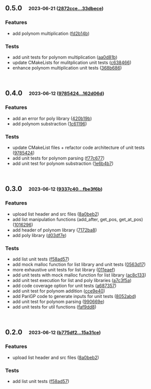 ## **0.5.0**&emsp;<sub><sup>2023-06-21 ([2872cce...33dbece](https://github.com/groumage/PolynomArithmetic/compare/2872ccefa63b2f4be9353579205b620ef724f600...33dbeceae5af5aa7c1e615e46707a6d1bbee7e05?diff=split))</sup></sub>

### Features

- add polynom multiplication ([fd2b14b](https://github.com/groumage/PolynomArithmetic/commit/fd2b14b23612bc1d84719cb6780c066cf34202cc))

### Tests

- add unit tests for polynom multiplication ([aa0d81b](https://github.com/groumage/PolynomArithmetic/commit/aa0d81b0597d157a88b674ba9c39a55eb736e5d8))
- update CMakeLists for mulitplication unit tests ([c638466](https://github.com/groumage/PolynomArithmetic/commit/c638466be35869457b7f5bc835bc7a3ae3aad26e))
- enhance polynom multiplication unit tests ([368b686](https://github.com/groumage/PolynomArithmetic/commit/368b68639b15b7f1e331c7714a44f464251da3fe))

<br>

## **0.4.0**&emsp;<sub><sup>2023-06-12 ([9785424...162d06d](https://github.com/groumage/PolynomArithmetic/compare/9785424813a91cbf0c0c7ada5dd5008016a90570...162d06dc1c8e0da7f5decb96f4abbda6234790d0?diff=split))</sup></sub>

### Features

- add an error for poly library ([420b19b](https://github.com/groumage/PolynomArithmetic/commit/420b19b2dff3888a80b8dda1ee65a619febfd834))
- add polynom substraction ([1c61196](https://github.com/groumage/PolynomArithmetic/commit/1c61196c66e64ec21565a63b58ef09657ef3d62c))

### Tests

- update CMakeList files \+ refactor code architecture of unit tests ([9785424](https://github.com/groumage/PolynomArithmetic/commit/9785424813a91cbf0c0c7ada5dd5008016a90570))
- add unit tests for polynom parsing ([f77c677](https://github.com/groumage/PolynomArithmetic/commit/f77c67710b65b105c409653197f3256777c72205))
- add unit test for polynom substraction ([1e6b4b7](https://github.com/groumage/PolynomArithmetic/commit/1e6b4b72780ab0e089dc12dc2869d02a9f2a38bf))

<br>

## **0.3.0**&emsp;<sub><sup>2023-06-12 ([9337c40...fbe3f6b](https://github.com/groumage/PolynomArithmetic/compare/9337c4087999aeeeb1d0919daf5d02250c846ace...fbe3f6bb81250f7ee6fbd53e463f3fa8fd3250d4?diff=split))</sup></sub>

### Features

- upload list header and src files ([8a0beb2](https://github.com/groumage/PolynomArithmetic/commit/8a0beb2f4e16a5879586376ec56964143e45fa67))
- add list manipulation functions \(add\_after, get\_pos, get\_at\_pos\) ([1016296](https://github.com/groumage/PolynomArithmetic/commit/1016296bf2add41044b14b4cca3bfa2230a0bb16))
- add header of polynom library ([7172ba8](https://github.com/groumage/PolynomArithmetic/commit/7172ba85ebb555c459abf1c8924d9ada28b7f42d))
- add poly library ([d03df7e](https://github.com/groumage/PolynomArithmetic/commit/d03df7e6bcbcd668a39eb2e2ab9fbd851b52ab0d))

### Tests

- add list unit tests ([f58ad57](https://github.com/groumage/PolynomArithmetic/commit/f58ad5784bb95c49eb3b72d600f3f51f775b19d2))
- add mock malloc function for list library and unit tests ([0563d17](https://github.com/groumage/PolynomArithmetic/commit/0563d17a6cb9212f7c497e54ed8eebc5ccaf964b))
- more exhaustive unit tests for list library ([011eaef](https://github.com/groumage/PolynomArithmetic/commit/011eaef8e8bebb4f3f8cd4c819f75cf61107e0f7))
- add unit tests with mock malloc function for list library ([ac8c133](https://github.com/groumage/PolynomArithmetic/commit/ac8c13352578d725089f63f165349e903af74ca7))
- add unit test execution for list and poly libraries ([a7c3f5a](https://github.com/groumage/PolynomArithmetic/commit/a7c3f5af81cc072220b86cdba6b0051163b31dbe))
- add code coverage option for unit tests ([a687357](https://github.com/groumage/PolynomArithmetic/commit/a68735744635f5fb1141d45cd17e5aa93af10d9a))
- add unit test for polynom addition ([cce9e40](https://github.com/groumage/PolynomArithmetic/commit/cce9e40372b149b99f6a01e7ef7fe9f316246c08))
- add PariGP code to generate inputs for unit tests ([8052abd](https://github.com/groumage/PolynomArithmetic/commit/8052abd1a7a0a275cf69443b97c6c30d61b43603))
- add unit test for polynom parsing ([990669e](https://github.com/groumage/PolynomArithmetic/commit/990669eada2b4bc5e61f67d572f015fd39a9cef1))
- add unit tests for util functions ([faf9dd8](https://github.com/groumage/PolynomArithmetic/commit/faf9dd876e9c7d15e1c3f2a3d70941daf7b668a4))

<br>

## **0.2.0**&emsp;<sub><sup>2023-06-12 ([b775df2...15a31ce](https://github.com/groumage/PolynomArithmetic/compare/b775df27959f63b98e827adbc1df8ab19ad3ff03...15a31cebaea3c350f54448dbaf1d33504741aec3?diff=split))</sup></sub>

### Features

- upload list header and src files ([8a0beb2](https://github.com/groumage/PolynomArithmetic/commit/8a0beb2f4e16a5879586376ec56964143e45fa67))

### Tests

- add list unit tests ([f58ad57](https://github.com/groumage/PolynomArithmetic/commit/f58ad5784bb95c49eb3b72d600f3f51f775b19d2))

<br>

